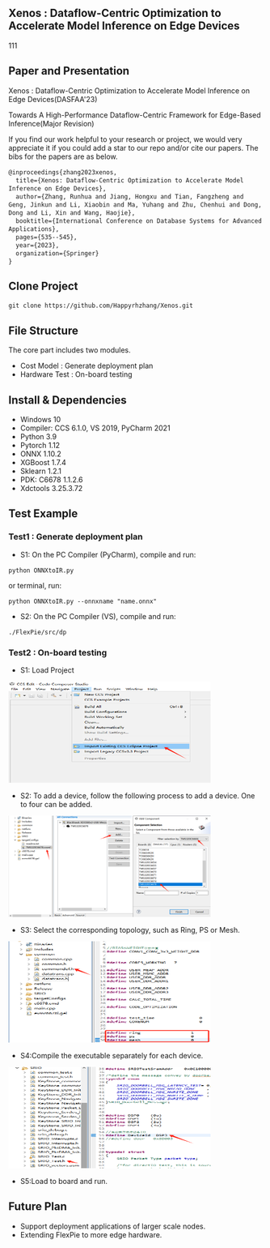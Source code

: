 ## Xenos : Dataflow-Centric Optimization to  Accelerate Model Inference on Edge Devices
111
## Paper and Presentation
Xenos : Dataflow-Centric Optimization to  Accelerate Model Inference on Edge Devices(DASFAA'23)

Towards A High-Performance Dataflow-Centric Framework for Edge-Based Inference(Major Revision)

If you find our work helpful to your research or project, we would very appreciate it if you could add a star to our repo and/or cite our papers. The bibs for the papers are as below.
```
@inproceedings{zhang2023xenos,
  title={Xenos: Dataflow-Centric Optimization to Accelerate Model Inference on Edge Devices},
  author={Zhang, Runhua and Jiang, Hongxu and Tian, Fangzheng and Geng, Jinkun and Li, Xiaobin and Ma, Yuhang and Zhu, Chenhui and Dong, Dong and Li, Xin and Wang, Haojie},
  booktitle={International Conference on Database Systems for Advanced Applications},
  pages={535--545},
  year={2023},
  organization={Springer}
}
```
## Clone Project
```
git clone https://github.com/Happyrhzhang/Xenos.git
```

## File Structure
The core part includes two modules.
- Cost Model : Generate deployment plan 
- Hardware Test : On-board testing

## Install & Dependencies
- Windows 10
- Compiler: CCS 6.1.0, VS 2019, PyCharm 2021
- Python 3.9
- Pytorch 1.12
- ONNX 1.10.2
- XGBoost 1.7.4
- Sklearn 1.2.1 
- PDK: C6678 1.1.2.6
- Xdctools 3.25.3.72

## Test Example

### Test1 : Generate deployment plan 
- S1: On the PC Compiler (PyCharm), compile and run:
```
python ONNXtoIR.py
```
or terminal, run:
```
python ONNXtoIR.py --onnxname "name.onnx"
```
- S2: On the PC Compiler (VS), compile and run:
```
./FlexPie/src/dp
```
### Test2 : On-board testing 
- S1: Load Project
<div align="left">
  <img src="https://github.com/Happyrhzhang/FlexPie/blob/main/Fig/2-1.jpg" width="400" height="200">
</div>

- S2: To add a device, follow the following process to add a device. One to four can be added.
<div align="left">
  <img src="https://github.com/Happyrhzhang/FlexPie/blob/main/Fig/2-2.jpg" width="400" height="200">
</div>

- S3: Select the corresponding topology, such as Ring, PS or Mesh.
<div align="left">
  <img src="https://github.com/Happyrhzhang/FlexPie/blob/main/Fig/2-3.jpg" width="400" height="200">
</div>

- S4:Compile the executable separately for each device.
<div align="left">
  <img src="https://github.com/Happyrhzhang/FlexPie/blob/main/Fig/2-4.jpg" width="400" height="200">
</div>

- S5:Load to board and run.

## Future Plan
- Support deployment applications of larger scale nodes.
- Extending FlexPie to more edge hardware.
